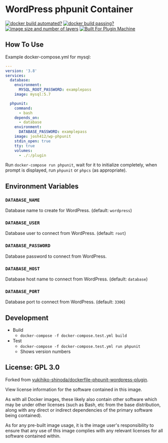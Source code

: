 # WordPress phpunit Container

[![docker build automated?](https://img.shields.io/docker/cloud/automated/josh412/wp-phpunit.svg)](https://hub.docker.com/r/josh412/wp-phpunit/builds)
[![docker build passing?](https://img.shields.io/docker/cloud/build/josh412/wp-phpunit.svg)](https://hub.docker.com/r/josh412/wp-phpunit/builds)
[![image size and number of layers](https://images.microbadger.com/badges/image/josh412/wp-phpunit.svg)](https://hub.docker.com/r/josh412/wp-phpunit/dockerfile)
[![Built For Plugin Machine](https://img.shields.io/badge/Built%20For-Plugin%20Machine-lightgrey)](https://pluginmachine.com)


## How To Use

Example docker-compose.yml for mysql:

```yaml
---
version: '3.8'
services:
  database:
    environment:
      MYSQL_ROOT_PASSWORD: examplepass
    image: mysql:5.7

  phpunit:
    command:
      - bash
    depends_on:
      - database
    environment:
      DATABASE_PASSWORD: examplepass
    image: josh412/wp-phpunit
    stdin_open: true
    tty: true
    volumes:
      - ./:/plugin
```

Run ```docker-compose run phpunit```, wait for it to initialize completely, when prompt is displayed, run ```phpunit``` or ```phpcs``` (as appropriate).

## Environment Variables

### ```DATABASE_NAME```

Database name to create for WordPress. (default: ```wordpress```)

### ```DATABASE_USER```

Database user to connect from WordPress. (default: ```root```)

### ```DATABASE_PASSWORD```

Database password to connect from WordPress.

### ```DATABASE_HOST```

Database host name to connect from WordPress. (default: ```database```)

### ```DATABASE_PORT```

Database port to connect from WordPress. (default: ```3306```)


## Development

- Build
  - `docker-compose -f docker-compose.test.yml build`
- Test
  - `docker-compose -f docker-compose.test.yml run phpunit`
  - Shows version numbers

## License: GPL 3.0

Forked from [yukihiko-shinoda/dockerfile-phpunit-wordpress-plugin](https://github.com/yukihiko-shinoda/dockerfile-phpunit-wordpress-plugin).

View license information for the software contained in this image.

As with all Docker images, these likely also contain other software which may be under other licenses (such as Bash, etc from the base distribution, along with any direct or indirect dependencies of the primary software being contained).


As for any pre-built image usage, it is the image user's responsibility to ensure that any use of this image complies with any relevant licenses for all software contained within.
